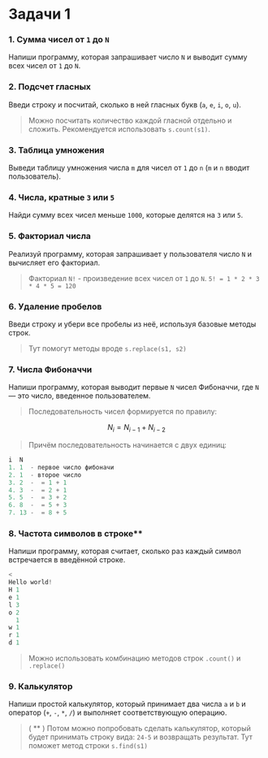 # Задачи 1

### 1. Сумма чисел от `1` до `N`
Напиши программу, которая запрашивает число `N` и выводит сумму всех чисел от `1` до `N`.

### 2. Подсчет гласных
Введи строку и посчитай, сколько в ней гласных букв (`a`, `e`, `i`, `o`, `u`).
> Можно посчитать количество каждой гласной отдельно и сложить. Рекомендуется использовать `s.count(s1)`.

### 3. Таблица умножения
Выведи таблицу умножения числа `m` для чисел от `1` до `n` (`m` и `n` вводит пользователь).

### 4. Числа, кратные `3` или `5`
Найди сумму всех чисел меньше `1000`, которые делятся на `3` или `5`.

### 5. Факториал числа
Реализуй программу, которая запрашивает у пользователя число `N` и вычисляет его факториал.
> Факториал `N!` - произведение всех чисел от `1` до `N`. 
> `5! = 1 * 2 * 3 * 4 * 5 = 120`

### 6. Удаление пробелов
Введи строку и убери все пробелы из неё, используя базовые методы строк.
> Тут помогут методы вроде `s.replace(s1, s2)`

### 7. Числа Фибоначчи
Напиши программу, которая выводит первые `N` чисел Фибоначчи, где `N` — это число, введенное пользователем.
> Последовательность чисел формируется по правилу:

$$
N_i = N_{i-1} + N_{i-2}
$$

> Причём последовательность начинается с двух единиц:
```cpp
i  N
1. 1  - первое число фибоначи
2. 1  - второе число
3. 2  -  = 1 + 1
4. 3  -  = 2 + 1
5. 5  -  = 3 + 2
6. 8  -  = 5 + 3
7. 13 -  = 8 + 5
```

### 8. Частота символов в строке**
Напиши программу, которая считает, сколько раз каждый символ встречается в введённой строке.
```cpp
<
Hello world!
H 1
e 1
l 3
o 2
  1
w 1
r 1
d 1
```
> Можно использовать комбинацию методов строк `.count()` и `.replace()`

### 9. Калькулятор
Напиши простой калькулятор, который принимает два числа `a` и `b` и оператор (`+`, `-`, `*`, `/`) и выполняет соответствующую операцию.
> ( ** ) Потом можно попробовать сделать калькулятор, который будет принимать строку вида: `24-5` и возвращать результат. Тут поможет метод строки `s.find(s1)`

